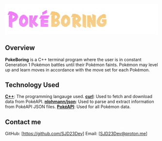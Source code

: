 ![HeaderImage](assets/images/readme_header.png)
## Overview
**PokeBoring** is a C++ terminal program where the user is in constant Generation 1 Pokémon battles until their Pokémon faints. Pokémon may level up and learn moves in accordance with the move set for each Pokémon.

## Technology Used
[**C++**](https://cplusplus.com/): The programming langauge used.
[**curl**](https://curl.se/): Used to fetch and download data from PokéAPI.
[**nlohmann/json**](https://github.com/nlohmann/json): Used to parse and extract information from PokéAPI JSON files.
[**PokéAPI**](https://pokeapi.co/): Used for all Pokémon data.

## Contact me
GitHub: [https://github.com/SJD23Dev]
Email: [SJD23Dev@proton.me]
